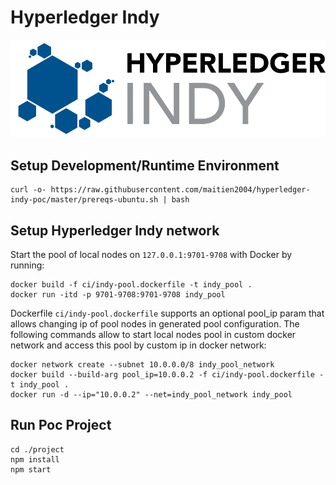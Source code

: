 # Hyperledger Indy
![logo](https://raw.githubusercontent.com/hyperledger/indy-node/master/collateral/logos/indy-logo.png)

## Setup Development/Runtime Environment
```
curl -o- https://raw.githubusercontent.com/maitien2004/hyperledger-indy-poc/master/prereqs-ubuntu.sh | bash
```

## Setup Hyperledger Indy network

Start the pool of local nodes on `127.0.0.1:9701-9708` with Docker by running:

```
docker build -f ci/indy-pool.dockerfile -t indy_pool .
docker run -itd -p 9701-9708:9701-9708 indy_pool
```

Dockerfile `ci/indy-pool.dockerfile` supports an optional pool_ip param that allows changing ip of pool nodes in generated pool configuration. The following commands allow to start local nodes pool in custom docker network and access this pool by custom ip in docker network:

 ```
 docker network create --subnet 10.0.0.0/8 indy_pool_network
 docker build --build-arg pool_ip=10.0.0.2 -f ci/indy-pool.dockerfile -t indy_pool .
 docker run -d --ip="10.0.0.2" --net=indy_pool_network indy_pool
 ```
 
 ## Run Poc Project
 
 ```
cd ./project
npm install
npm start
```
